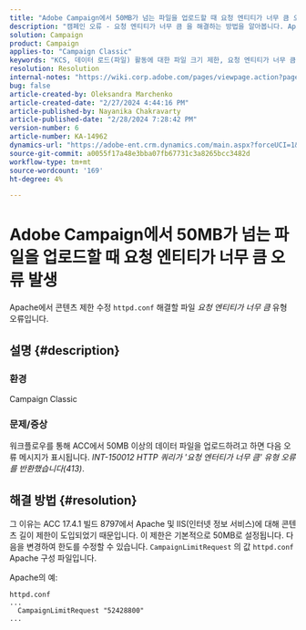 ```yaml
---
title: "Adobe Campaign에서 50MB가 넘는 파일을 업로드할 때 요청 엔티티가 너무 큼 오류 발생"
description: "캠페인 오류 - 요청 엔티티가 너무 큼 을 해결하는 방법을 알아봅니다. Apache httpd.conf 파일에서 컨텐츠 제한을 수정합니다."
solution: Campaign
product: Campaign
applies-to: "Campaign Classic"
keywords: "KCS, 데이터 로드(파일) 활동에 대한 파일 크기 제한, 요청 엔티티가 너무 큼, CampaignLimitRequest"
resolution: Resolution
internal-notes: "https://wiki.corp.adobe.com/pages/viewpage.action?pageId=1423015339#ACC-Apache/Tomcat/IIS-WhatisthefilesizelimitforDataloading(file)activity?"
bug: false
article-created-by: Oleksandra Marchenko
article-created-date: "2/27/2024 4:44:16 PM"
article-published-by: Nayanika Chakravarty
article-published-date: "2/28/2024 7:28:42 PM"
version-number: 6
article-number: KA-14962
dynamics-url: "https://adobe-ent.crm.dynamics.com/main.aspx?forceUCI=1&pagetype=entityrecord&etn=knowledgearticle&id=d374466b-8fd5-ee11-9079-6045bd006b3d"
source-git-commit: a0055f17a48e3bba07fb67731c3a8265bcc3482d
workflow-type: tm+mt
source-wordcount: '169'
ht-degree: 4%

---
```


# Adobe Campaign에서 50MB가 넘는 파일을 업로드할 때 요청 엔티티가 너무 큼 오류 발생


Apache에서 콘텐츠 제한 수정 `httpd.conf` 해결할 파일 *요청 엔티티가 너무 큼* 유형 오류입니다.

## 설명 {#description}


### <b>환경</b>

Campaign Classic

### <b>문제/증상</b>

워크플로우를 통해 ACC에서 50MB 이상의 데이터 파일을 업로드하려고 하면 다음 오류 메시지가 표시됩니다. *INT-150012 HTTP 쿼리가 &#39;요청 엔터티가 너무 큼&#39; 유형 오류를 반환했습니다(413)*.


## 해결 방법 {#resolution}


그 이유는 ACC 17.4.1 빌드 8797에서 Apache 및 IIS(인터넷 정보 서비스)에 대해 콘텐츠 길이 제한이 도입되었기 때문입니다. 이 제한은 기본적으로 50MB로 설정됩니다. 다음을 변경하여 한도를 수정할 수 있습니다. `CampaignLimitRequest` 의 값 `httpd.conf` Apache 구성 파일입니다.

Apache의 예:


```
httpd.conf
...
  CampaignLimitRequest "52428800"
...
```

